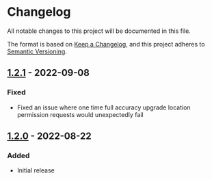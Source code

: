 # Changelog

All notable changes to this project will be documented in this file.

The format is based on [Keep a Changelog](https://keepachangelog.com/en/1.0.0/),
and this project adheres to [Semantic Versioning](https://semver.org/spec/v2.0.0.html).

## [1.2.1][] - 2022-09-08

### Fixed

- Fixed an issue where one time full accuracy upgrade location permission requests would unexpectedly fail

## [1.2.0][] - 2022-08-22

### Added

- Initial release

[1.2.1]: https://github.com/phunware/artifact-permissions-ios/compare/1.2.0...1.2.1
[1.2.0]: https://github.com/phunware/artifact-permissions-ios/tree/1.2.0
